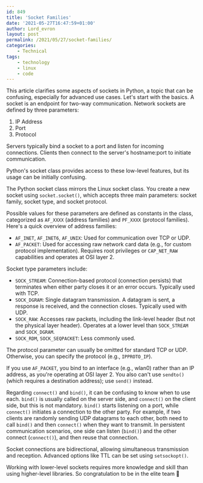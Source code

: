 ```yaml
---
id: 849
title: 'Socket Families'
date: '2021-05-27T16:47:59+01:00'
author: Lord_evron
layout: post
permalink: /2021/05/27/socket-families/
categories:
    - Technical
tags:
    - technology
    - linux
    - code
---
```


This article clarifies some aspects of sockets in Python, a topic that can be confusing, 
especially for advanced use cases. Let's start with the basics.
A socket is an endpoint for two-way communication. Network sockets are defined by three parameters:

1. IP Address 
2. Port
3. Protocol

Servers typically bind a socket to a port and listen for incoming connections. 
Clients then connect to the server's hostname:port to initiate communication.

Python's socket class provides access to these low-level features, but its usage can be initially confusing.

The Python socket class mirrors the Linux socket class. You create a new socket using `socket.socket()`, 
which accepts three main parameters: socket family, socket type, and socket protocol.

Possible values for these parameters are defined as constants in the class, categorized as `AF_XXXX` (address families) and `PF_XXXX` (protocol families). 
Here's a quick overview of address families:

- `AF_INET`, `AF_INET6`, `AF_UNIX`: Used for communication over TCP or UDP.
- `AF_PACKET`: Used for accessing raw network card data (e.g., for custom protocol implementation). Requires root privileges or `CAP_NET_RAW` capabilities and operates at OSI layer 2.

Socket type parameters include:

- `SOCK_STREAM`: Connection-based protocol (connection persists) that terminates when either party closes it or an error occurs. Typically used with TCP.
- `SOCK_DGRAM`: Single datagram transmission. A datagram is sent, a response is received, and the connection closes. Typically used with UDP.
- `SOCK_RAW`: Accesses raw packets, including the link-level header (but not the physical layer header). Operates at a lower level than `SOCK_STREAM` and `SOCK_DGRAM`.
- `SOCK_RDM`, `SOCK_SEQPACKET`: Less commonly used.

The protocol parameter can usually be omitted for standard TCP or UDP. Otherwise, you can specify the protocol (e.g., `IPPROTO_IP`).

If you use `AF_PACKET`, you bind to an interface (e.g., wlan0) rather than an IP address, as you're operating at OSI layer 2. 
You also can't use `sendto()` (which requires a destination address); use `send()` instead.

Regarding `connect()` and `bind()`, it can be confusing to know when to use each. `bind()` is usually called on the server side, 
and `connect()` on the client side, but this is not mandatory. `bind()` starts listening on a port, while `connect()` initiates a connection to the other party. 
For example, if two clients are randomly sending UDP datagrams to each other, both need to call `bind()` and then `connect()` when they want to transmit. 
In persistent communication scenarios, one side can listen (`bind()`) and the other connect (`connect()`), and then reuse that connection.


Socket connections are bidirectional, allowing simultaneous transmission and reception. Advanced options like TTL can be set using `setsockopt()`.

Working with lower-level sockets requires more knowledge and skill than using higher-level libraries. 
So congratulation to be in the elite team 🙂 

